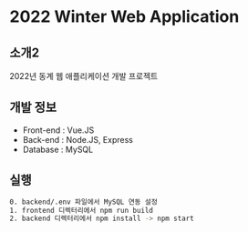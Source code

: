 # 2022 Winter Web Application 

## 소개2

2022년 동계 웹 애플리케이션 개발 프로젝트


## 개발 정보

- Front-end : Vue.JS
- Back-end : Node.JS, Express
- Database : MySQL

## 실행

```bash
0. backend/.env 파일에서 MySQL 연동 설정
1. frontend 디렉터리에서 npm run build
2. backend 디렉터리에서 npm install -> npm start
```

